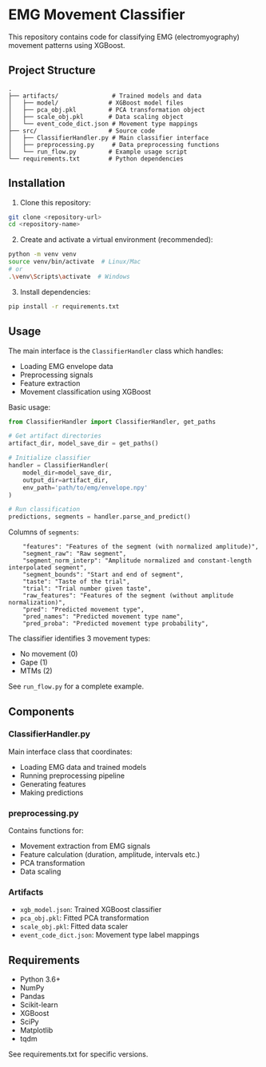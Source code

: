 # EMG Movement Classifier

This repository contains code for classifying EMG (electromyography) movement patterns using XGBoost.

## Project Structure

```
.
├── artifacts/               # Trained models and data
│   ├── model/              # XGBoost model files
│   ├── pca_obj.pkl         # PCA transformation object
│   ├── scale_obj.pkl       # Data scaling object
│   └── event_code_dict.json # Movement type mappings
├── src/                    # Source code
│   ├── ClassifierHandler.py # Main classifier interface
│   ├── preprocessing.py     # Data preprocessing functions
│   └── run_flow.py         # Example usage script
└── requirements.txt        # Python dependencies
```

## Installation

1. Clone this repository:
```bash
git clone <repository-url>
cd <repository-name>
```

2. Create and activate a virtual environment (recommended):
```bash
python -m venv venv
source venv/bin/activate  # Linux/Mac
# or
.\venv\Scripts\activate  # Windows
```

3. Install dependencies:
```bash
pip install -r requirements.txt
```

## Usage

The main interface is the `ClassifierHandler` class which handles:

- Loading EMG envelope data
- Preprocessing signals
- Feature extraction
- Movement classification using XGBoost

Basic usage:

```python
from ClassifierHandler import ClassifierHandler, get_paths

# Get artifact directories
artifact_dir, model_save_dir = get_paths()

# Initialize classifier
handler = ClassifierHandler(
    model_dir=model_save_dir,
    output_dir=artifact_dir,
    env_path='path/to/emg/envelope.npy'
)

# Run classification
predictions, segments = handler.parse_and_predict()
```

Columns of `segments`:
```
    "features": "Features of the segment (with normalized amplitude)",
    "segment_raw": "Raw segment",
    "segment_norm_interp": "Amplitude normalized and constant-length interpolated segment",
    "segment_bounds": "Start and end of segment",
    "taste": "Taste of the trial",
    "trial": "Trial number given taste",
    "raw_features": "Features of the segment (without amplitude normalization)",
    "pred": "Predicted movement type",
    "pred_names": "Predicted movement type name",
    "pred_proba": "Predicted movement type probability",
```

The classifier identifies 3 movement types:
- No movement (0)
- Gape (1)
- MTMs (2)

See `run_flow.py` for a complete example.

## Components

### ClassifierHandler.py

Main interface class that coordinates:
- Loading EMG data and trained models
- Running preprocessing pipeline
- Generating features
- Making predictions

### preprocessing.py

Contains functions for:
- Movement extraction from EMG signals
- Feature calculation (duration, amplitude, intervals etc.)
- PCA transformation
- Data scaling

### Artifacts

- `xgb_model.json`: Trained XGBoost classifier
- `pca_obj.pkl`: Fitted PCA transformation
- `scale_obj.pkl`: Fitted data scaler
- `event_code_dict.json`: Movement type label mappings

## Requirements

- Python 3.6+
- NumPy
- Pandas
- Scikit-learn
- XGBoost
- SciPy
- Matplotlib
- tqdm

See requirements.txt for specific versions.
